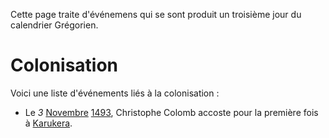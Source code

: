 <!-- TITLE: 03 -->
<!-- SUBTITLE: Évémenets s'étant produit un 3ème jour -->

Cette page traite d'événemens qui se sont produit un troisième jour du calendrier Grégorien.

# Colonisation
Voici une liste d'événements liés à la colonisation :
* Le *3* [Novembre](/histoire/date/calendrier-gregorien/par-mois/novembre) [1493](/histoire/date/calendrier-gregorien/par-annee/1493), Christophe Colomb accoste pour la première fois à [Karukera](/geographie/ile/caraibes/midi/karukera).